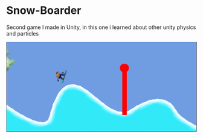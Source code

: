 # Snow-Boarder
 Second game I made in Unity, in this one i learned about other unity physics and particles

![Screenshot](snow-boarder.PNG)
